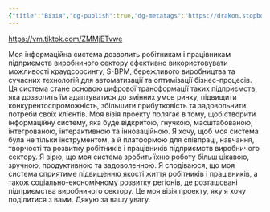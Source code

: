 ```yaml
---
{"title":"Візія","dg-publish":true,"dg-metatags":"https://drakon.stopbot.pp.ua/ide/doc/admin/3","dg-home":true,"permalink":"/00-vvedennya/1-viziya/","metatags":"https://drakon.stopbot.pp.ua/ide/doc/admin/3","tags":["gardenEntry"],"dgPassFrontmatter":true,"noteIcon":""}
---
```


https://vm.tiktok.com/ZMMjETvwe

Моя інформаційна система дозволить робітникам і працівникам підприємств виробничого сектору ефективно використовувати можливості краудсорсингу, S-BPM, бережливого виробництва та сучасних технологій для автоматизації та оптимізації бізнес-процесів. Ця система стане основою цифрової трансформації таких підприємств, яка дозволить їм адаптуватися до змінних умов ринку, підвищити конкурентоспроможність, збільшити прибутковість та задовольнити потреби своїх клієнтів. Моя візія проекту полягає в тому, щоб створити інформаційну систему, яка буде відкритою, гнучкою, масштабованою, інтегрованою, інтерактивною та інноваційною. Я хочу, щоб моя система була не тільки інструментом, а й платформою для співпраці, навчання, творчості та розвитку робітників і працівників підприємств виробничого сектору. Я вірю, що моя система зробить їхню роботу більш цікавою, зручною, продуктивною та задоволенною. Я сподіваюся, що моя система сприятиме підвищенню якості життя робітників і працівників, а також соціально-економічному розвитку регіонів, де розташовані підприємства виробничого сектору. Це моя візія проекту, яку я хочу поділитися з вами. Дякую за вашу увагу.
